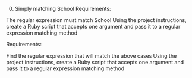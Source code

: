 0. Simply matching School
Requirements:

The regular expression must match School
Using the project instructions, create a Ruby script that accepts one argument and pass it to a regular expression matching method

Requirements:

Find the regular expression that will match the above cases
Using the project instructions, create a Ruby script that accepts one argument and pass it to a regular expression matching method
